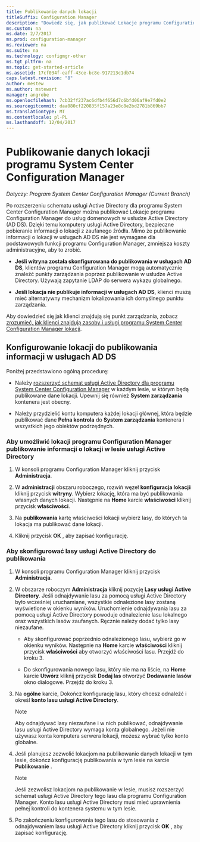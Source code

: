 ```yaml
---
title: Publikowanie danych lokacji
titleSuffix: Configuration Manager
description: "Dowiedz się, jak publikować Lokacje programu Configuration Manager w usługach domenowych w usłudze Active Directory."
ms.custom: na
ms.date: 2/7/2017
ms.prod: configuration-manager
ms.reviewer: na
ms.suite: na
ms.technology: configmgr-other
ms.tgt_pltfrm: na
ms.topic: get-started-article
ms.assetid: 17cf034f-eaff-43ce-bc8e-917213c1db74
caps.latest.revision: "8"
author: mestew
ms.author: mstewart
manager: angrobe
ms.openlocfilehash: 7cb32ff237ac6dfb4f656d7c6bfd06af9e7fd0e2
ms.sourcegitcommit: daa080cf220835f157a23e8c8e2bd2781b869bb7
ms.translationtype: MT
ms.contentlocale: pl-PL
ms.lasthandoff: 12/04/2017
---
```

# <a name="publish-site-data-for-system-center-configuration-manager"></a>Publikowanie danych lokacji programu System Center Configuration Manager

*Dotyczy: Program System Center Configuration Manager (Current Branch)*

Po rozszerzeniu schematu usługi Active Directory dla programu System Center Configuration Manager można publikować Lokacje programu Configuration Manager do usług domenowych w usłudze Active Directory (AD DS). Dzięki temu komputery usługi Active Directory, bezpieczne pobieranie informacji o lokacji z zaufanego źródła. Mimo że publikowanie informacji o lokacji w usługach AD DS nie jest wymagane dla podstawowych funkcji programu Configuration Manager, zmniejsza koszty administracyjne, aby to zrobić.  

-   **Jeśli witryna została skonfigurowana do publikowania w usługach AD DS**, klientów programu Configuration Manager mogą automatycznie znaleźć punkty zarządzania poprzez publikowanie w usłudze Active Directory. Używają zapytanie LDAP do serwera wykazu globalnego.  

-   **Jeśli lokacja nie publikuje informacji w usługach AD DS**, klienci muszą mieć alternatywny mechanizm lokalizowania ich domyślnego punktu zarządzania.  

Aby dowiedzieć się jak klienci znajdują się punkt zarządzania, zobacz [zrozumieć, jak klienci znajdują zasoby i usługi programu System Center Configuration Manager lokacji](../../../../core/plan-design/hierarchy/understand-how-clients-find-site-resources-and-services.md).  

## <a name="configure-sites-to-publish-to-ad-ds"></a>Konfigurowanie lokacji do publikowania informacji w usługach AD DS  
 Poniżej przedstawiono ogólną procedurę:  

-   Należy [rozszerzyć schemat usługi Active Directory dla programu System Center Configuration Manager](../../../../core/plan-design/network/extend-the-active-directory-schema.md) w każdym lesie, w którym będą publikowane dane lokacji. Upewnij się również **System zarządzania** kontenera jest obecny.  

-   Należy przydzielić kontu komputera każdej lokacji głównej, która będzie publikować dane **Pełna kontrola** do **System zarządzania** kontenera i wszystkich jego obiektów podrzędnych.  

### <a name="to-enable-a-configuration-manager-site-to-publish-site-information-to-active-directory-forest"></a>Aby umożliwić lokacji programu Configuration Manager publikowanie informacji o lokacji w lesie usługi Active Directory

1.  W konsoli programu Configuration Manager kliknij przycisk **Administracja**.  

2.  W **administracji** obszaru roboczego, rozwiń węzeł **konfiguracja lokacji**i kliknij przycisk **witryny**. Wybierz lokację, która ma być publikowania własnych danych lokacji. Następnie na **Home** karcie **właściwości** kliknij przycisk **właściwości**.  

3.  Na **publikowania** kartę właściwości lokacji wybierz lasy, do których ta lokacja ma publikować dane lokacji.  

4.  Kliknij przycisk **OK** , aby zapisać konfigurację.  

### <a name="to-set-up-active-directory-forests-for-publishing"></a>Aby skonfigurować lasy usługi Active Directory do publikowania  

1.  W konsoli programu Configuration Manager kliknij przycisk **Administracja**.  

2.  W obszarze roboczym **Administracja** kliknij pozycję **Lasy usługi Active Directory**. Jeśli odnajdywanie lasu za pomocą usługi Active Directory było wcześniej uruchamiane, wszystkie odnalezione lasy zostaną wyświetlone w okienku wyników. Uruchomienie odnajdywania lasu za pomocą usługi Active Directory powoduje odnalezienie lasu lokalnego oraz wszystkich lasów zaufanych. Ręcznie należy dodać tylko lasy niezaufane.  

    -   Aby skonfigurować poprzednio odnalezionego lasu, wybierz go w okienku wyników. Następnie na **Home** karcie **właściwości** kliknij przycisk **właściwości** aby otworzyć właściwości lasu. Przejdź do kroku 3.  

    -   Do skonfigurowania nowego lasu, który nie ma na liście, na **Home** karcie **Utwórz** kliknij przycisk **Dodaj las** otworzyć **Dodawanie lasów** okno dialogowe. Przejdź do kroku 3.  

3.  Na **ogólne** karcie, Dokończ konfigurację lasu, który chcesz odnaleźć i określ **konto lasu usługi Active Directory**.  

    > [!NOTE]  
    >  Aby odnajdywać lasy niezaufane i w nich publikować, odnajdywanie lasu usługi Active Directory wymaga konta globalnego. Jeżeli nie używasz konta komputera serwera lokacji, możesz wybrać tylko konto globalne.  

4.  Jeśli planujesz zezwolić lokacjom na publikowanie danych lokacji w tym lesie, dokończ konfigurację publikowania w tym lesie na karcie **Publikowanie** .  

    > [!NOTE]  
    >  Jeśli zezwolisz lokacjom na publikowanie w lesie, musisz rozszerzyć schemat usługi Active Directory tego lasu dla programu Configuration Manager. Konto lasu usługi Active Directory musi mieć uprawnienia pełnej kontroli do kontenera systemu w tym lesie.  

5.  Po zakończeniu konfigurowania tego lasu do stosowania z odnajdywaniem lasu usługi Active Directory kliknij przycisk **OK** , aby zapisać konfigurację.  
